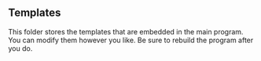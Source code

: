 ## Templates
This folder stores the templates that are embedded in the main program. You
can modify them however you like. Be sure to rebuild the program after you
do.
